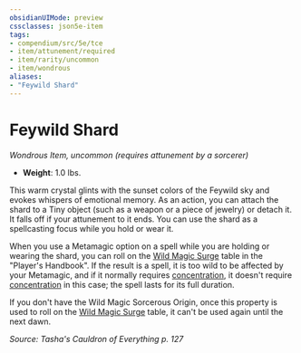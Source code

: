 ```yaml
---
obsidianUIMode: preview
cssclasses: json5e-item
tags:
- compendium/src/5e/tce
- item/attunement/required
- item/rarity/uncommon
- item/wondrous
aliases: 
- "Feywild Shard"
---
```

# Feywild Shard
*Wondrous Item, uncommon (requires attunement by a sorcerer)*  

- **Weight**: 1.0 lbs.

This warm crystal glints with the sunset colors of the Feywild sky and evokes whispers of emotional memory. As an action, you can attach the shard to a Tiny object (such as a weapon or a piece of jewelry) or detach it. It falls off if your attunement to it ends. You can use the shard as a spellcasting focus while you hold or wear it.

When you use a Metamagic option on a spell while you are holding or wearing the shard, you can roll on the [Wild Magic Surge](/compendium/tables/wild-magic-surge.md) table in the "Player's Handbook". If the result is a spell, it is too wild to be affected by your Metamagic, and if it normally requires [concentration](/compendium/rules/conditions.md#concentration), it doesn't require [concentration](/compendium/rules/conditions.md#concentration) in this case; the spell lasts for its full duration.

If you don't have the Wild Magic Sorcerous Origin, once this property is used to roll on the [Wild Magic Surge](/compendium/tables/wild-magic-surge.md) table, it can't be used again until the next dawn.

*Source: Tasha's Cauldron of Everything p. 127*